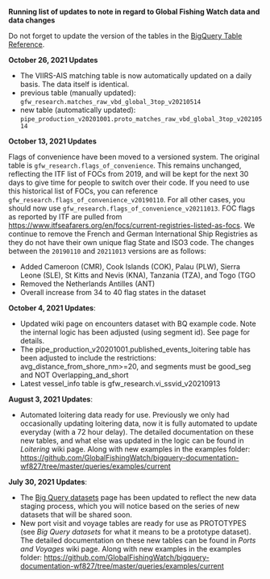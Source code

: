 **Running list of updates to note in regard to Global Fishing Watch data and data changes**

Do not forget to update the version of the tables in the [BigQuery Table Reference](https://docs.google.com/spreadsheets/d/1B8Q04rzWRdffty2gVBlHiBDS9DYZLdW8J-4B3xja5ws/edit#gid=0).

**October 26, 2021 Updates**

- The VIIRS-AIS matching table is now automatically updated on a daily basis. The data itself is identical.
 - previous table (manually updated): `gfw_research.matches_raw_vbd_global_3top_v20210514`
 - new table (automatically updated): `pipe_production_v20201001.proto_matches_raw_vbd_global_3top_v20210514`
 
**October 13, 2021 Updates**

Flags of convenience have been moved to a versioned system. The original table is `gfw_research.flags_of_convenience`. This remains unchanged, reflecting the ITF list of FOCs from 2019, and will be kept for the next 30 days to give time for people to switch over their code. If you need to use this historical list of FOCs, you can reference `gfw_research.flags_of_convenience_v20190110`. For all other cases, you should now use `gfw_research.flags_of_convenience_v20211013`. FOC flags as reported by ITF are pulled from https://www.itfseafarers.org/en/focs/current-registries-listed-as-focs. We continue to remove the French and German International Ship Registries as they do not have their own unique flag State and ISO3 code. The changes between the `20190110` and `20211013` versions are as follows:
* Added Cameroon (CMR), Cook Islands (COK), Palau (PLW), Sierra Leone (SLE), St Kitts and Nevis (KNA), Tanzania (TZA), and Togo (TGO
* Removed the Netherlands Antilles (ANT)
* Overall increase from 34 to 40 flag states in the dataset

**October 4, 2021 Updates**:
* Updated wiki page on encounters dataset with BQ example code. Note the internal logic has been adjusted (using segment id). See page for details.
* The pipe_production_v20201001.published_events_loitering table has been adjusted to include the restrictions: avg_distance_from_shore_nm>=20, and segments must be good_seg and NOT Overlapping_and_short
* Latest vessel_info table is gfw_research.vi_ssvid_v20210913

**August 3, 2021 Updates**:
* Automated loitering data ready for use. Previously we only had occasionally updating loitering data, now it is fully automated to update everyday (with a 72 hour delay). The detailed documentation on these new tables, and what else was updated in the logic can be found in _Loitering_ wiki page. Along with new examples in the examples folder: https://github.com/GlobalFishingWatch/bigquery-documentation-wf827/tree/master/queries/examples/current

**July 30, 2021 Updates**:
* The [Big Query datasets](BigQuery-datasets) page has been updated to reflect the new data staging process, which you will notice based on the series of new datasets that will be shared soon. 
* New port visit and voyage tables are ready for use as PROTOTYPES (see _Big Query datasets_ for what it means to be a prototype dataset). The detailed documentation on these new tables can be found in _Ports and Voyages_ wiki page. Along with new examples in the examples folder: https://github.com/GlobalFishingWatch/bigquery-documentation-wf827/tree/master/queries/examples/current